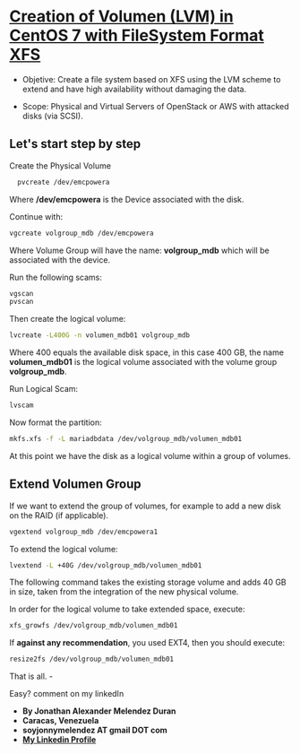 # [Creation of Volumen (LVM) in CentOS 7 with FileSystem Format XFS](https://updatedlinux.github.io)

 * Objetive: Create a file system based on XFS using the LVM scheme to extend and have high availability without damaging the data.

 * Scope: Physical and Virtual Servers of OpenStack or AWS with attacked disks (via SCSI).

 ## Let's start step by step

Create the Physical Volume
```bash
  pvcreate /dev/emcpowera

```

Where **/dev/emcpowera** is the Device associated with the disk.

Continue with:
```bash
vgcreate volgroup_mdb /dev/emcpowera
```

Where Volume Group will have the name: **volgroup_mdb** which will be associated with the device.

Run the following scams:
```bash
vgscan
pvscan
```

Then create the logical volume:

```bash
lvcreate -L400G -n volumen_mdb01 volgroup_mdb
```

Where 400 equals the available disk space, in this case 400 GB, the name **volumen_mdb01** is the logical volume associated with the volume group **volgroup_mdb**.

Run Logical Scam:
```bash
lvscam
```
Now format the partition:
```bash
mkfs.xfs -f -L mariadbdata /dev/volgroup_mdb/volumen_mdb01
```

At this point we have the disk as a logical volume within a group of volumes.

## Extend Volumen Group

If we want to extend the group of volumes, for example to add a new disk on the RAID (if applicable).
```bash
vgextend volgroup_mdb /dev/emcpowera1
```
To extend the logical volume:
```bash
lvextend -L +40G /dev/volgroup_mdb/volumen_mdb01
```
The following command takes the existing storage volume and adds 40 GB in size, taken from the integration of the new physical volume.

In order for the logical volume to take extended space, execute:
```bash
xfs_growfs /dev/volgroup_mdb/volumen_mdb01
```
If **against any recommendation**, you used EXT4, then you should execute:
```bash
resize2fs /dev/volgroup_mdb/volumen_mdb01
```
That is all. -

Easy? comment on my linkedIn


- **By Jonathan Alexander Melendez Duran**
- **Caracas, Venezuela**
- **soyjonnymelendez AT gmail DOT com**
- **[My Linkedin Profile](https://www.linkedin.com/in/updatedlinux/)**




